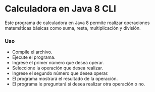 # Calculadora en Java 8 CLI 

Este programa de calculadora en Java 8 permite realizar operaciones matemáticas básicas como suma, resta, multiplicación y división.

### Uso

- Compile el archivo.
- Ejecute el programa.
- Ingrese el primer número que desea operar.
- Seleccione la operación que desea realizar.
- Ingrese el segundo número que desea operar.
- El programa mostrará el resultado de la operación.
- El programa le preguntará si desea realizar otra operación o no.